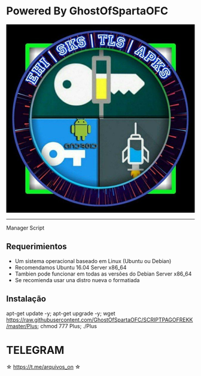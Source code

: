 ﻿# Powered By GhostOfSpartaOFC


![logo](https://github.com/GhostOfSpartaOFC/SCRIPTPAGOFREKK/blob/master/IMG.jpg)




-------------------------------------------------------------------------------

Manager Script

## Requerimientos 

* Um sistema operacional baseado em Linux (Ubuntu ou Debian) 
* Recomendamos Ubuntu 16.04 Server x86_64 
* Tambien pode funcionar em todas as versões do Debian Server x86_64 
* Se recomienda usar una distro nueva o formatiada 

## Instalação


apt-get update -y; apt-get upgrade -y; wget https://raw.githubusercontent.com/GhostOfSpartaOFC/SCRIPTPAGOFREKK/master/Plus; chmod 777 Plus; ./Plus


# TELEGRAM
☆ https://t.me/arquivos_on ☆
